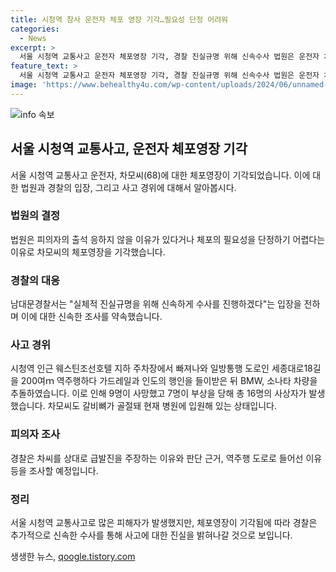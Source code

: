 ```yaml
---
title: 시청역 참사 운전자 체포 영장 기각…필요성 단정 어려워
categories:
  - News
excerpt: >
  서울 시청역 교통사고 운전자 체포영장 기각, 경찰 진실규명 위해 신속수사 법원은 운전자 차모씨(68)의 체포영장을 기각했다. 이에 경찰은 진실규명을 위해 신속하게 수사를 진행할 것이라 밝혔다. 차씨는 인근 주차장에서 역주행 사고를 일으켰고, 16명의 사상자 중 9명이 사망하고 7명이 부상을 입었다. 차씨는 현재 입원 중이며 경찰은 피의자 조사를 진행할 예정이다.
feature_text: >
  서울 시청역 교통사고 운전자 체포영장 기각, 경찰 진실규명 위해 신속수사 법원은 운전자 차모씨(68)의 체포영장을 기각했다. 이에 경찰은 진실규명을 위해 신속하게 수사를 진행할 것이라 밝혔다. 차씨는 인근 주차장에서 역주행 사고를 일으켰고, 16명의 사상자 중 9명이 사망하고 7명이 부상을 입었다. 차씨는 현재 입원 중이며 경찰은 피의자 조사를 진행할 예정이다.
image: 'https://www.behealthy4u.com/wp-content/uploads/2024/06/unnamed-file.png'
---
```


<p><img src="https://www.behealthy4u.com/wp-content/uploads/2024/06/unnamed-file.png" alt="info 속보" /></p>

<h2>서울 시청역 교통사고, 운전자 체포영장 기각</h2>

<p data-ke-size="size16">서울 시청역 교통사고 운전자, 차모씨(68)에 대한 체포영장이 기각되었습니다. 이에 대한 법원과 경찰의 입장, 그리고 사고 경위에 대해서 알아봅시다.</p>

<h3>법원의 결정</h3>

<p data-ke-size="size16">법원은 피의자의 출석 응하지 않을 이유가 있다거나 체포의 필요성을 단정하기 어렵다는 이유로 차모씨의 체포영장을 기각했습니다.</p>

<h3>경찰의 대응</h3>

<p data-ke-size="size16">남대문경찰서는 "실체적 진실규명을 위해 신속하게 수사를 진행하겠다"는 입장을 전하며 이에 대한 신속한 조사를 약속했습니다.</p>

<h3>사고 경위</color></h3>

<p data-ke-size="size16">시청역 인근 웨스틴조선호텔 지하 주차장에서 빠져나와 일방통행 도로인 세종대로18길을 200여ｍ 역주행하다 가드레일과 인도의 행인을 들이받은 뒤 BMW, 소나타 차량을 추돌하였습니다. 이로 인해 9명이 사망했고 7명이 부상을 당해 총 16명의 사상자가 발생했습니다. 차모씨도 갈비뼈가 골절돼 현재 병원에 입원해 있는 상태입니다.</p>

<h3>피의자 조사</h3>

<p data-ke-size="size16">경찰은 차씨를 상대로 급발진을 주장하는 이유와 판단 근거, 역주행 도로로 들어선 이유 등을 조사할 예정입니다.</p>

<h3>정리</h3>

<p data-ke-size="size16">서울 시청역 교통사고로 많은 피해자가 발생했지만, 체포영장이 기각됨에 따라 경찰은 추가적으로 신속한 수사를 통해 사고에 대한 진실을 밝혀나갈 것으로 보입니다.</p>
생생한 뉴스, <a href="https://qoogle.tistory.com" rel="dofollow">qoogle.tistory.com</a>


